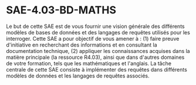 # SAE-4.03-BD-MATHS
Le but de cette SAE est de vous fournir une vision générale des différents modèles de bases de données et des langages de requêtes utilisés pour les interroger. Cette SAE a pour objectif de vous amener à : (1) faire preuve d'initiative en recherchant des informations et en consultant la documentation technique, (2) appliquer les connaissances acquises dans la matière principale (la ressource R4.03), ainsi que dans d'autres domaines de votre formation, tels que les mathématiques et l'anglais. La tâche centrale de cette SAE consiste à implémenter des requêtes dans différents modèles de données et les langages de requêtes associés.



